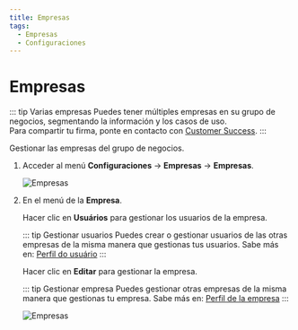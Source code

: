```yaml
---
title: Empresas
tags:
  - Empresas
  - Configuraciones
---
```

# Empresas

::: tip Varias empresas
Puedes tener múltiples empresas en su grupo de negocios, segmentando la información y los casos de uso.<br>
Para compartir tu firma, ponte en contacto con [Customer Success](mailto:cs@phishx.io).
:::

Gestionar las empresas del grupo de negocios.

1. Acceder al menú **Configuraciones** -> **Empresas**  -> **Empresas**.

   ![Empresas](https://cdn.phishx.io/phishx-docs/images/phishx_companies_companies_01.webp)

2. En el menú de la **Empresa**.

   Hacer clic en **Usuários** para gestionar los usuarios de la empresa.

   ::: tip Gestionar usuarios
   Puedes crear o gestionar usuarios de las otras empresas de la misma manera que gestionas tus usuarios. Sabe más en: [Perfil do usuário](../users/profile)
   :::

   Hacer clic en **Editar** para gestionar la empresa.

   ::: tip Gestionar empresa
   Puedes gestionar otras empresas de la misma manera que gestionas tu empresa. Sabe más en: [Perfil de la empresa](profile)
   :::

   ![Empresas](https://cdn.phishx.io/phishx-docs/images/phishx_companies_companies_02.webp)
